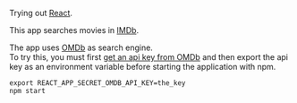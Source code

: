 Trying out [React](https://reactjs.org/).

This app searches movies in [IMDb](http://www.imdb.com/). 

The app uses [OMDb](http://www.omdbapi.com/) as search engine.  
To try this, you must first [get an api key from OMDb](http://www.omdbapi.com/apikey.aspx) and then export the api key as an environment variable before starting the application with npm.
``` 
export REACT_APP_SECRET_OMDB_API_KEY=the_key
npm start
```
